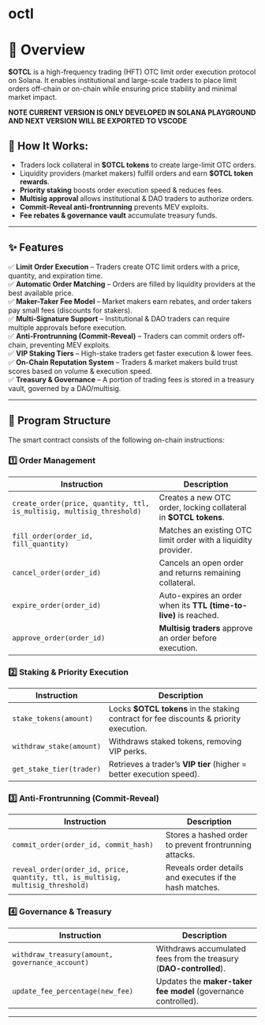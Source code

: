 # octl

# 📝 Overview

**$OTCL** is a high-frequency trading (HFT) OTC limit order execution protocol on Solana. It enables institutional and large-scale traders to place limit orders off-chain or on-chain while ensuring price stability and minimal market impact.

**NOTE CURRENT VERSION IS ONLY DEVELOPED IN SOLANA PLAYGROUND AND NEXT VERSION WILL BE EXPORTED TO VSCODE**

## 🔹 How It Works:

- Traders lock collateral in **$OTCL tokens** to create large-limit OTC orders.
- Liquidity providers (market makers) fulfill orders and earn **$OTCL token rewards**.
- **Priority staking** boosts order execution speed & reduces fees.
- **Multisig approval** allows institutional & DAO traders to authorize orders.
- **Commit-Reveal anti-frontrunning** prevents MEV exploits.
- **Fee rebates & governance vault** accumulate treasury funds.

---

## ✨ Features

✅ **Limit Order Execution** – Traders create OTC limit orders with a price, quantity, and expiration time.  
✅ **Automatic Order Matching** – Orders are filled by liquidity providers at the best available price.  
✅ **Maker-Taker Fee Model** – Market makers earn rebates, and order takers pay small fees (discounts for stakers).  
✅ **Multi-Signature Support** – Institutional & DAO traders can require multiple approvals before execution.  
✅ **Anti-Frontrunning (Commit-Reveal)** – Traders can commit orders off-chain, preventing MEV exploits.  
✅ **VIP Staking Tiers** – High-stake traders get faster execution & lower fees.  
✅ **On-Chain Reputation System** – Traders & market makers build trust scores based on volume & execution speed.  
✅ **Treasury & Governance** – A portion of trading fees is stored in a treasury vault, governed by a DAO/multisig.  

---

## 💾 Program Structure

The smart contract consists of the following on-chain instructions:

### 1️⃣ Order Management

| Instruction | Description |
|------------|------------|
| `create_order(price, quantity, ttl, is_multisig, multisig_threshold)` | Creates a new OTC order, locking collateral in **$OTCL tokens**. |
| `fill_order(order_id, fill_quantity)` | Matches an existing OTC limit order with a liquidity provider. |
| `cancel_order(order_id)` | Cancels an open order and returns remaining collateral. |
| `expire_order(order_id)` | Auto-expires an order when its **TTL (time-to-live)** is reached. |
| `approve_order(order_id)` | **Multisig traders** approve an order before execution. |

### 2️⃣ Staking & Priority Execution

| Instruction | Description |
|------------|------------|
| `stake_tokens(amount)` | Locks **$OTCL tokens** in the staking contract for fee discounts & priority execution. |
| `withdraw_stake(amount)` | Withdraws staked tokens, removing VIP perks. |
| `get_stake_tier(trader)` | Retrieves a trader’s **VIP tier** (higher = better execution speed). |

### 3️⃣ Anti-Frontrunning (Commit-Reveal)

| Instruction | Description |
|------------|------------|
| `commit_order(order_id, commit_hash)` | Stores a hashed order to prevent frontrunning attacks. |
| `reveal_order(order_id, price, quantity, ttl, is_multisig, multisig_threshold)` | Reveals order details and executes if the hash matches. |

### 4️⃣ Governance & Treasury

| Instruction | Description |
|------------|------------|
| `withdraw_treasury(amount, governance_account)` | Withdraws accumulated fees from the treasury (**DAO-controlled**). |
| `update_fee_percentage(new_fee)` | Updates the **maker-taker fee model** (governance controlled). |

---
